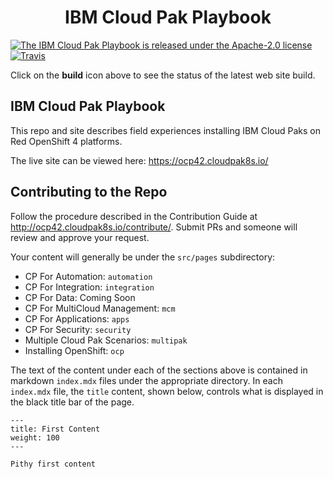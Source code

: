<h1 align="center">
IBM Cloud Pak Playbook
</h1>

<p align="left">
    <a href="https://github.ibm.com/CASE/cp4mcm-bootcamp/blob/master/LICENSE">
    <img src="https://img.shields.io/badge/license-Apache--2.0-blue.svg" alt="The IBM Cloud Pak Playbook is released under the Apache-2.0 license" />
    <a href="https://travis-ci.org/github/ibm-cloud-architecture/cloudpak8s"><img src="https://travis-ci.org/ibm-cloud-architecture/cloudpak8s.svg?branch=master" alt="Travis"></a>
  </a>
</p>

Click on the **build** icon above to see the status of the latest web site build.

## IBM Cloud Pak Playbook

This repo and site describes field experiences installing IBM Cloud Paks on Red OpenShift 4 platforms.

 The live site can be viewed here:  https://ocp42.cloudpak8s.io/

## Contributing to the Repo

Follow the procedure described in the Contribution Guide at http://ocp42.cloudpak8s.io/contribute/. Submit PRs and someone will review and approve your request.  

Your content will generally be under the `src/pages` subdirectory:

   - CP For Automation: `automation`
   - CP For Integration: `integration`
   - CP For Data: Coming Soon
   - CP For MultiCloud Management: `mcm`
   - CP For Applications: `apps`
   - CP For Security: `security`
   - Multiple Cloud Pak Scenarios: `multipak`
   - Installing OpenShift: `ocp`

The text of the content under each of the sections above is contained in markdown `index.mdx` files under the appropriate directory. In each `index.mdx` file, the `title` content, shown below, controls what is displayed in the black title bar of the page.

```
---
title: First Content
weight: 100
---

Pithy first content
```
